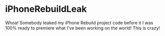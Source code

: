 # iPhoneRebuildLeak
Whoa! Somebody leaked my iPhone Rebuild project code before it I was 100% ready to premiere what I've been working on the world! This is crazy! 
